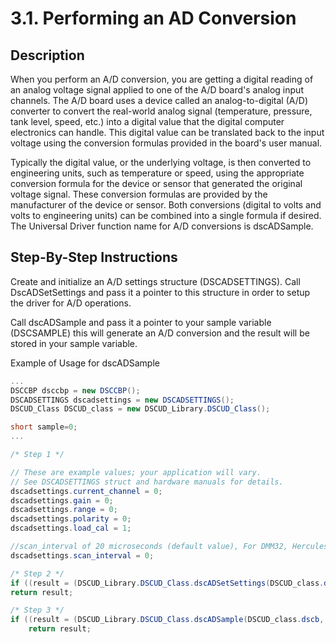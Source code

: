 # 3.1.	Performing an AD Conversion

## **Description**

When you perform an A/D conversion, you are getting a digital reading of an analog voltage signal applied to one of the A/D board's analog input channels. The A/D board uses a device called an analog-to-digital \(A/D\) converter to convert the real-world analog signal \(temperature, pressure, tank level, speed, etc.\) into a digital value that the digital computer electronics can handle. This digital value can be translated back to the input voltage using the conversion formulas provided in the board's user manual.

Typically the digital value, or the underlying voltage, is then converted to engineering units, such as temperature or speed, using the appropriate conversion formula for the device or sensor that generated the original voltage signal. These conversion formulas are provided by the manufacturer of the device or sensor. Both conversions \(digital to volts and volts to engineering units\) can be combined into a single formula if desired. The Universal Driver function name for A/D conversions is dscADSample.

## **Step-By-Step Instructions**

Create and initialize an A/D settings structure \(DSCADSETTINGS\). Call DscADSetSettings and pass it a pointer to this structure in order to setup the driver for A/D operations.

Call dscADSample and pass it a pointer to your sample variable \(DSCSAMPLE\) this will generate an A/D conversion and the result will be stored in your sample variable.

Example of Usage for dscADSample

```csharp
...
DSCCBP dsccbp = new DSCCBP(); 
DSCADSETTINGS dscadsettings = new DSCADSETTINGS();
DSCUD_Class DSCUD_class = new DSCUD_Library.DSCUD_Class();

short sample=0;
...

/* Step 1 */

// These are example values; your application will vary.
// See DSCADSETTINGS struct and hardware manuals for details.
dscadsettings.current_channel = 0;
dscadsettings.gain = 0;
dscadsettings.range = 0;
dscadsettings.polarity = 0;
dscadsettings.load_cal = 1;

//scan_interval of 20 microseconds (default value), For DMM32, Hercules, DMM48
dscadsettings.scan_interval = 0; 

/* Step 2 */
if ((result = (DSCUD_Library.DSCUD_Class.dscADSetSettings(DSCUD_class.dscb, ref dscadsettings) ) != DSCUD_class.DE_NONE)
return result;

/* Step 3 */
if ((result = (DSCUD_Library.DSCUD_Class.dscADSample(DSCUD_class.dscb, ref sample) ) != DSCUD_class.DE_NONE)
    return result;

```

